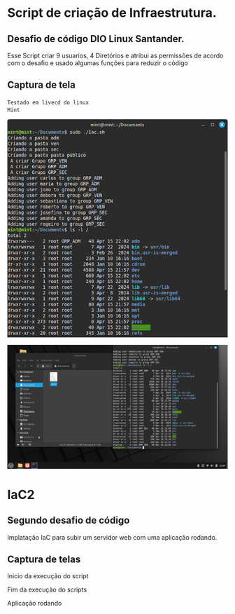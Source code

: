 # Script de criação de Infraestrutura.  
## Desafio de código DIO Linux Santander.


Esse Script criar 9 usuarios, 4 Diretórios e atribui as permissões de acordo com o desafio e usado algumas funções para reduzir o código 

## Captura de tela
<code style="color : oragered">Testado em livecd do linux Mint</code>

![captura de tela do shell](https://github.com/stenioneves/IAC_SCRIPTS/blob/main/Screenshot%20from%202025-04-15%2022-06-56.png?raw=true)
   
![captura de tela do shell 2](https://github.com/stenioneves/IAC_SCRIPTS/blob/main/002.png?raw=true)


# IaC2
## Segundo desafio de código     

Implatação IaC para subir um servidor web com uma aplicação rodando.  

## Captura de telas   

Inicio da execução do script  



Fim da execução do scripts  


Aplicação rodando   







